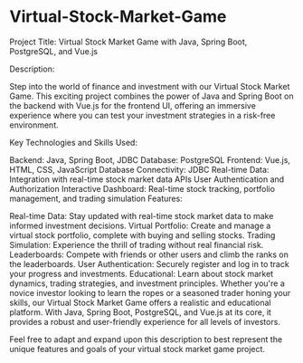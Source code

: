 # Virtual-Stock-Market-Game

Project Title: Virtual Stock Market Game with Java, Spring Boot, PostgreSQL, and Vue.js

Description:

Step into the world of finance and investment with our Virtual Stock Market Game. This exciting project combines the power of Java and Spring Boot on the backend with Vue.js for the frontend UI, offering an immersive experience where you can test your investment strategies in a risk-free environment.

Key Technologies and Skills Used:

Backend: Java, Spring Boot, JDBC
Database: PostgreSQL
Frontend: Vue.js, HTML, CSS, JavaScript
Database Connectivity: JDBC
Real-time Data: Integration with real-time stock market data APIs
User Authentication and Authorization
Interactive Dashboard: Real-time stock tracking, portfolio management, and trading simulation
Features:

Real-time Data: Stay updated with real-time stock market data to make informed investment decisions.
Virtual Portfolio: Create and manage a virtual stock portfolio, complete with buying and selling stocks.
Trading Simulation: Experience the thrill of trading without real financial risk.
Leaderboards: Compete with friends or other users and climb the ranks on the leaderboards.
User Authentication: Securely register and log in to track your progress and investments.
Educational: Learn about stock market dynamics, trading strategies, and investment principles.
Whether you're a novice investor looking to learn the ropes or a seasoned trader honing your skills, our Virtual Stock Market Game offers a realistic and educational platform. With Java, Spring Boot, PostgreSQL, and Vue.js at its core, it provides a robust and user-friendly experience for all levels of investors.

Feel free to adapt and expand upon this description to best represent the unique features and goals of your virtual stock market game project.
